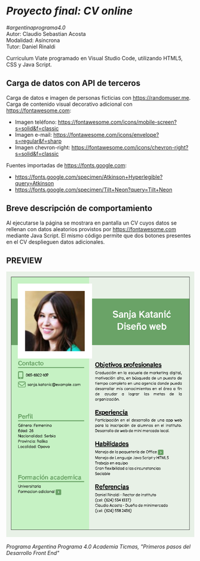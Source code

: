 #  ***Proyecto final: CV online*** 
*#argentinaprograma4.0*  
Autor: Claudio Sebastian Acosta  
Modalidad: Asíncrona  
Tutor: Daniel Rinaldi  

Curriculum Viate programado en Visual Studio Code, utilizando HTML5, CSS y Java Script.  

Carga de datos con API de terceros
----------------------------------
Carga de datos e imagen de personas ficticias con https://randomuser.me.  
Carga de contenido visual decorativo adicional con https://fontawesome.com:  
- Imagen teléfono: https://fontawesome.com/icons/mobile-screen?s=solid&f=classic  
- Imagen e-mail:  https://fontawesome.com/icons/envelope?s=regular&f=sharp  
- Imagen chevron-right: https://fontawesome.com/icons/chevron-right?s=solid&f=classic

Fuentes importadas de https://fonts.google.com:

- https://fonts.google.com/specimen/Atkinson+Hyperlegible?query=Atkinson  
- https://fonts.google.com/specimen/Tilt+Neon?query=Tilt+Neon  

Breve descripción de comportamiento  
----------------------------------- 
Al ejecutarse la página se mostrara en pantalla un CV cuyos datos se rellenan con datos aleatorios provistos por https://fontawesome.com mediante Java Script. El mismo código permite que dos botones presentes en el CV desplieguen datos adicionales. 

PREVIEW
-------
![](https://raw.githubusercontent.com/AcostaClaudioS/AcostaClaudioS.github.io/main/Preview.png) 

*Programa Argentina Programa 4.0 Academia Ticmas, "Primeros pasos del Desarrollo Front End"* 
